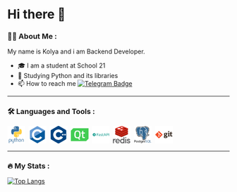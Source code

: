 <h1>
  Hi there 👋
</h1>

### :man_technologist: About Me :
My name is Kolya and i am Backend Developer.
- :mortar_board: I am a student at School 21
- :telescope: Studying Python and its libraries
- :mailbox: How to reach me [![Telegram Badge](https://img.shields.io/badge/telegram-white)](t.me/krimem)
  <!-- [![Email Badge](https://img.shields.io/badge/email-red)](kolya.gar.1@gmail.com) -->
---

### :hammer_and_wrench: Languages and Tools :
<div>
  <img src="https://github.com/devicons/devicon/blob/master/icons/python/python-original-wordmark.svg" title="Python 3.*" **alt="Python 3.*" width="40" height="40"/>&nbsp
  <img src="https://github.com/devicons/devicon/blob/master/icons/c/c-original.svg" title="C" **alt="C" width="40" height="40"/>&nbsp
  <img src="https://github.com/devicons/devicon/blob/master/icons/cplusplus/cplusplus-plain.svg" title="C++" **alt="C++" width="40" height="40"/>&nbsp
<!--   <img src="https://github.com/devicons/devicon/blob/master/icons/pytest/pytest-original-wordmark.svg" title="pytest" **alt="pytest" width="40" height="40"/>&nbsp -->
  <img src="https://github.com/devicons/devicon/blob/master/icons/qt/qt-original.svg" title="QT" **alt="QT" width="40" height="40"/>&nbsp
<!--   <img src="https://github.com/devicons/devicon/blob/master/icons/linux/linux-original.svg" title="Linux" **alt="Linux" width="40" height="40"/>&nbsp -->
  <img src="https://github.com/devicons/devicon/blob/master/icons/fastapi/fastapi-plain-wordmark.svg" title="FastAPI" **alt="FastAPI" width="40" height="40"/>&nbsp
<!--   <img src="https://github.com/devicons/devicon/blob/master/icons/django/django-plain-wordmark.svg" title="Django" **alt="Django" width="40" height="40"/>&nbsp -->
  <img src="https://github.com/devicons/devicon/blob/master/icons/redis/redis-original-wordmark.svg" title="Redis" **alt="Redis" width="40" height="40"/>&nbsp
  <img src="https://github.com/devicons/devicon/blob/master/icons/postgresql/postgresql-original-wordmark.svg" title="PostgreSQL" **alt="PostgreSQL" width="40" height="40"/>&nbsp
<!--   <img src="https://github.com/devicons/devicon/blob/master/icons/docker/docker-original-wordmark.svg" title="Docker" **alt="Docker" width="40" height="40"/>&nbsp -->
<!--   <img src="https://github.com/devicons/devicon/blob/master/icons/postman/postman-original-wordmark.svg" title="Postman" **alt="Postman" width="40" height="40"/>&nbsp -->
<!--   <img src="https://github.com/devicons/devicon/blob/master/icons/mongodb/mongodb-original-wordmark.svg" title="mongoDB" **alt="mongoDB" width="40" height="40"/>&nbsp -->
  <img src="https://github.com/devicons/devicon/blob/master/icons/git/git-original-wordmark.svg" title="Git" **alt="Git" width="40" height="40"/>
<!--   <img src="https://github.com/devicons/devicon/blob/master/icons/apachekafka/apachekafka-original-wordmark.svg" title="Apache Kafka" **alt="Apache Kafka" width="40" height="40"/>&nbsp -->
</div>

---

### :fire: My Stats :
[![Top Langs](https://github-readme-stats.vercel.app/api/top-langs/?username=krimerkhex&layout=compact&theme=vision-friendly-dark)](https://github.com/anuraghazra/github-readme-stats)
